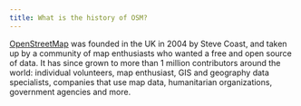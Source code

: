 ```yaml
---
title: What is the history of OSM?
---
```



<a href="https://openstreetmap.org">OpenStreetMap</a> was founded in the UK in 2004 by Steve Coast, and taken up by a community of map enthusiasts who wanted a free and open source of data. It has since grown to more than 1 million contributors around the world: individual volunteers, map enthusiast, GIS and geography data specialists, companies that use map data, humanitarian organizations, government agencies and more.
